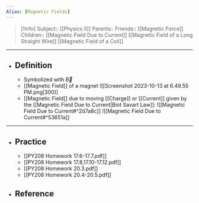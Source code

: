 ```yaml
---
Alias: [Magnetic Fields]
---
```

> [!Info]
> Subject:: [[Physics II]]
> Parents:: 
> Friends:: [[Magnetic Force]]
> Children:: [[Magnetic Field Due to Current]] [[Magnetic Field of a Long Straight Wire]] [[Magnetic Field of a Coil]]
---
- ## Definition
	- Symbolized with $\vec{B}$
	- [[Magnetic Field]] of a magnet
	  ![[Screenshot 2023-10-13 at 6.49.55 PM.png|300]]
	- [[Magnetic Field]] due to moving [[Charge]] or [[Current]] given by the [[Magnetic Field Due to Current|Biot Savart Law]]:
	  ![[Magnetic Field Due to Current#^2d7a8c]]
	  ![[Magnetic Field Due to Current#^53651a]]
---
- ## Practice
	- [[PY208 Homework 17.6-17.7.pdf]]
	- [[PY208 Homework 17.8,17.10-17.12.pdf]]
	- [[PY208 Homework 20.3.pdf]]
	- [[PY208 Homework 20.4-20.5.pdf]]
- ## Reference
